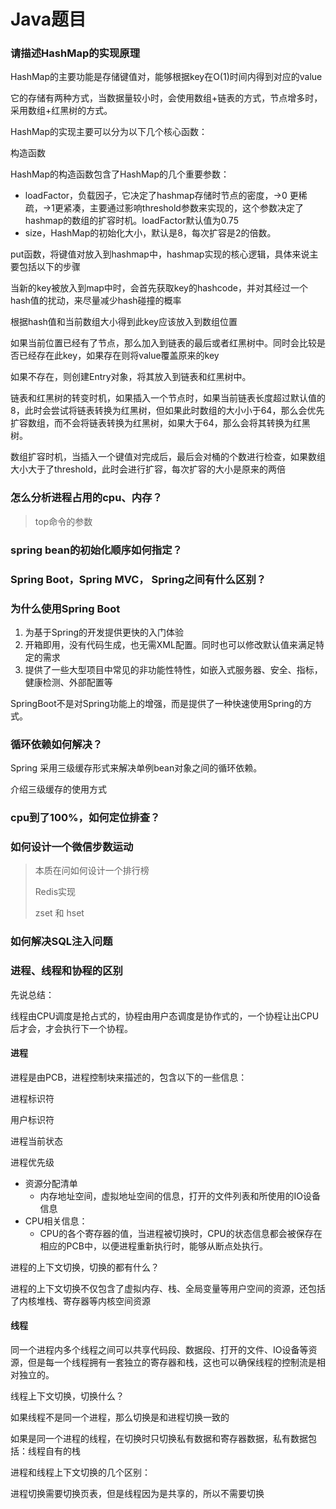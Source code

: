 # Java题目

### 请描述HashMap的实现原理

HashMap的主要功能是存储键值对，能够根据key在O(1)时间内得到对应的value

它的存储有两种方式，当数据量较小时，会使用数组+链表的方式，节点增多时，采用数组+红黑树的方式。

HashMap的实现主要可以分为以下几个核心函数：

构造函数

HashMap的构造函数包含了HashMap的几个重要参数：

* loadFactor，负载因子，它决定了hashmap存储时节点的密度，->0 更稀疏，->1更紧凑，主要通过影响threshold参数来实现的，这个参数决定了hashmap的数组的扩容时机。loadFactor默认值为0.75
* size，HashMap的初始化大小，默认是8，每次扩容是2的倍数。

put函数，将键值对放入到hashmap中，hashmap实现的核心逻辑，具体来说主要包括以下的步骤

当新的key被放入到map中时，会首先获取key的hashcode，并对其经过一个hash值的扰动，来尽量减少hash碰撞的概率

根据hash值和当前数组大小得到此key应该放入到数组位置

如果当前位置已经有了节点，那么加入到链表的最后或者红黑树中。同时会比较是否已经存在此key，如果存在则将value覆盖原来的key

如果不存在，则创建Entry对象，将其放入到链表和红黑树中。

链表和红黑树的转变时机，如果插入一个节点时，如果当前链表长度超过默认值的8，此时会尝试将链表转换为红黑树，但如果此时数组的大小小于64，那么会优先扩容数组，而不会将链表转换为红黑树，如果大于64，那么会将其转换为红黑树。

数组扩容时机，当插入一个键值对完成后，最后会对桶的个数进行检查，如果数组大小大于了threshold，此时会进行扩容，每次扩容的大小是原来的两倍

### 怎么分析进程占用的cpu、内存？

> top命令的参数

### spring bean的初始化顺序如何指定？

### Spring Boot，Spring MVC， Spring之间有什么区别？

### 为什么使用Spring Boot

1. 为基于Spring的开发提供更快的入门体验
2. 开箱即用，没有代码生成，也无需XML配置。同时也可以修改默认值来满足特定的需求
3. 提供了一些大型项目中常见的非功能性特性，如嵌入式服务器、安全、指标，健康检测、外部配置等

SpringBoot不是对Spring功能上的增强，而是提供了一种快速使用Spring的方式。

### 循环依赖如何解决？

Spring 采用三级缓存形式来解决单例bean对象之间的循环依赖。

介绍三级缓存的使用方式

### cpu到了100%，如何定位排查？

### 如何设计一个微信步数运动

> 本质在问如何设计一个排行榜
>
> Redis实现
>
> zset 和 hset

### 如何解决SQL注入问题



### 进程、线程和协程的区别

先说总结：

线程由CPU调度是抢占式的，协程由用户态调度是协作式的，一个协程让出CPU后才会，才会执行下一个协程。

#### 进程

进程是由PCB，进程控制块来描述的，包含以下的一些信息：

进程标识符

用户标识符

进程当前状态

进程优先级

- 资源分配清单
  - 内存地址空间，虚拟地址空间的信息，打开的文件列表和所使用的IO设备信息
- CPU相关信息：
  - CPU的各个寄存器的值，当进程被切换时，CPU的状态信息都会被保存在相应的PCB中，以便进程重新执行时，能够从断点处执行。

进程的上下文切换，切换的都有什么？

进程的上下文切换不仅包含了虚拟内存、栈、全局变量等用户空间的资源，还包括了内核堆栈、寄存器等内核空间资源

#### 线程

同一个进程内多个线程之间可以共享代码段、数据段、打开的文件、IO设备等资源，但是每一个线程拥有一套独立的寄存器和栈，这也可以确保线程的控制流是相对独立的。

线程上下文切换，切换什么？

如果线程不是同一个进程，那么切换是和进程切换一致的

如果是同一个进程的线程，在切换时只切换私有数据和寄存器数据，私有数据包括：线程自有的栈



进程和线程上下文切换的几个区别：

进程切换需要切换页表，但是线程因为是共享的，所以不需要切换



